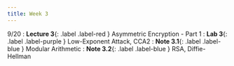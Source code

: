 ```yaml
---
title: Week 3
---
```


9/20
: **Lecture 3**{: .label .label-red } Asymmetric Encryption - Part 1
: **Lab 3**{: .label .label-purple } Low-Exponent Attack, CCA2
: **Note 3.1**{: .label .label-blue } Modular Arithmetic
: **Note 3.2**{: .label .label-blue } RSA, Diffie-Hellman
